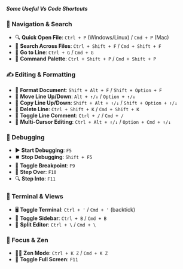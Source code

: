 ***Some Useful Vs Code Shortcuts***

### 🧭 Navigation & Search
- 🔍 **Quick Open File**: `Ctrl + P` (Windows/Linux) / `Cmd + P` (Mac)
- 📂 **Search Across Files**: `Ctrl + Shift + F` / `Cmd + Shift + F`
- 📌 **Go to Line**: `Ctrl + G` / `Cmd + G`
- 🧠 **Command Palette**: `Ctrl + Shift + P` / `Cmd + Shift + P`

### ✍️ Editing & Formatting
- 🧹 **Format Document**: `Shift + Alt + F` / `Shift + Option + F`
- 🧱 **Move Line Up/Down**: `Alt + ↑/↓` / `Option + ↑/↓`
- 🧬 **Copy Line Up/Down**: `Shift + Alt + ↑/↓` / `Shift + Option + ↑/↓`
- 🧼 **Delete Line**: `Ctrl + Shift + K` / `Cmd + Shift + K`
- 🧷 **Toggle Line Comment**: `Ctrl + /` / `Cmd + /`
- 🧲 **Multi-Cursor Editing**: `Ctrl + Alt + ↑/↓` / `Option + Cmd + ↑/↓`

### 🧪 Debugging
- ▶️ **Start Debugging**: `F5`
- ⏹️ **Stop Debugging**: `Shift + F5`
- 🐞 **Toggle Breakpoint**: `F9`
- 🔎 **Step Over**: `F10`
- 🔍 **Step Into**: `F11`

### 🧰 Terminal & Views
- 🖥️ **Toggle Terminal**: `Ctrl + '` / `Cmd + '` (backtick)
- 🧭 **Toggle Sidebar**: `Ctrl + B` / `Cmd + B`
- 🧩 **Split Editor**: `Ctrl + \` / `Cmd + \`

### 🧘 Focus & Zen
- 🧘‍♂️ **Zen Mode**: `Ctrl + K Z` / `Cmd + K Z`
- 🧭 **Toggle Full Screen**: `F11`

